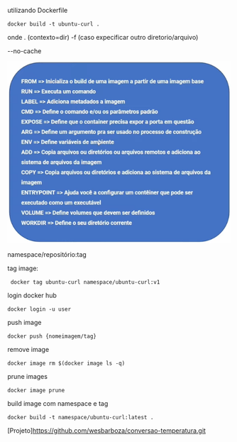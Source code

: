 
utilizando Dockerfile
```
docker build -t ubuntu-curl .
``` 
onde . (contexto=dir)
-f (caso expecificar outro diretorio/arquivo)

--no-cache

![opções de uso](img/opções-de-uso-dockerfile.png?raw=true "Dockerfile")



namespace/repositório:tag

tag image:
```
 docker tag ubuntu-curl namespace/ubuntu-curl:v1
```

login docker hub
```
docker login -u user
```

push image
```
docker push {nomeimagem/tag}
```

remove image
```
docker image rm $(docker image ls -q)
```

prune images
```
docker image prune
```
build image com namespace e tag
```
docker build -t namespace/ubuntu-curl:latest .
```


[Projeto]https://github.com/wesbarboza/conversao-temperatura.git
